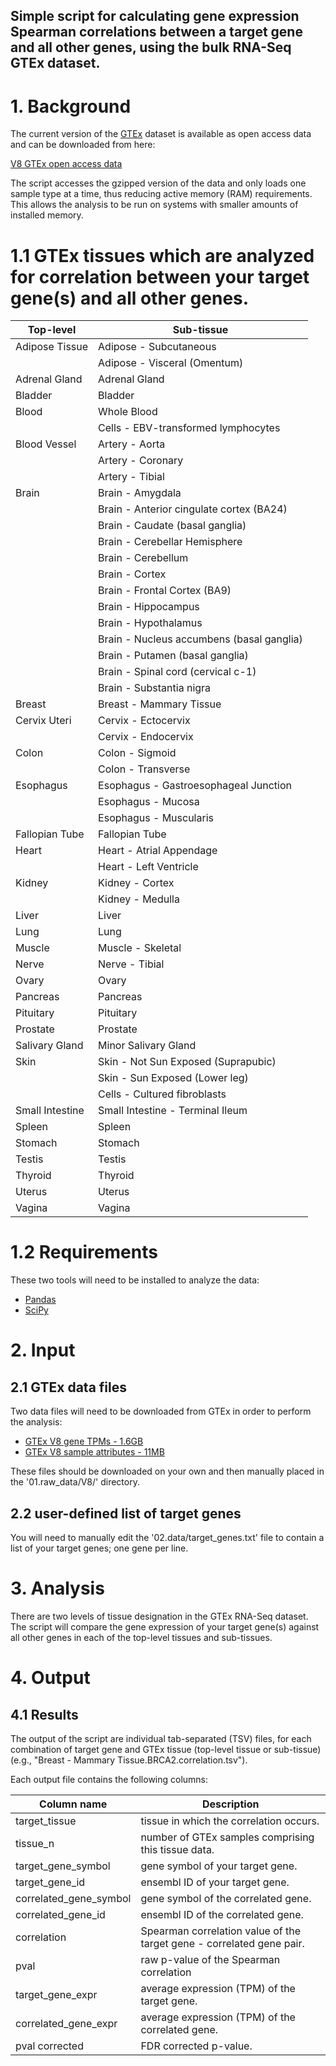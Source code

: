 

## Simple script for calculating gene expression Spearman correlations between a target gene and all other genes, using the bulk RNA-Seq GTEx dataset.


# 1. Background
The current version of the [GTEx](https://gtexportal.org/home/) dataset is available as open access data and can be downloaded from here:

[V8 GTEx open access data](https://gtexportal.org/home/datasets)

The script accesses the gzipped version of the data and only loads one sample type at a time, thus reducing active memory (RAM) requirements.  This allows the analysis to be run on systems with smaller amounts of installed memory.


# 1.1 GTEx tissues which are analyzed for correlation between your target gene(s) and all other genes.

| Top-level       | Sub-tissue                                |
| --------------- | ----------------------------------------- |
| Adipose Tissue  | Adipose - Subcutaneous                    |
|                 | Adipose - Visceral (Omentum)              |
| Adrenal Gland   | Adrenal Gland                             |
| Bladder         | Bladder                                   |
| Blood           | Whole Blood                               |
|                 | Cells - EBV-transformed lymphocytes       |
| Blood Vessel    | Artery - Aorta                            |
|                 | Artery - Coronary                         |
|                 | Artery - Tibial                           |
| Brain           | Brain - Amygdala                          |
|                 | Brain - Anterior cingulate cortex (BA24)  |
|                 | Brain - Caudate (basal ganglia)           |
|                 | Brain - Cerebellar Hemisphere             |
|                 | Brain - Cerebellum                        |
|                 | Brain - Cortex                            |
|                 | Brain - Frontal Cortex (BA9)              |
|                 | Brain - Hippocampus                       |
|                 | Brain - Hypothalamus                      |
|                 | Brain - Nucleus accumbens (basal ganglia) |
|                 | Brain - Putamen (basal ganglia)           |
|                 | Brain - Spinal cord (cervical c-1)        |
|                 | Brain - Substantia nigra                  |
| Breast          | Breast - Mammary Tissue                   |
| Cervix Uteri    | Cervix - Ectocervix                       |
|                 | Cervix - Endocervix                       |
| Colon           | Colon - Sigmoid                           |
|                 | Colon - Transverse                        |
| Esophagus       | Esophagus - Gastroesophageal Junction     |
|                 | Esophagus - Mucosa                        |
|                 | Esophagus - Muscularis                    |
| Fallopian Tube  | Fallopian Tube                            |
| Heart           | Heart - Atrial Appendage                  |
|                 | Heart - Left Ventricle                    |
| Kidney          | Kidney - Cortex                           |
|                 | Kidney - Medulla                          |
| Liver           | Liver                                     |
| Lung            | Lung                                      |
| Muscle          | Muscle - Skeletal                         |
| Nerve           | Nerve - Tibial                            |
| Ovary           | Ovary                                     |
| Pancreas        | Pancreas                                  |
| Pituitary       | Pituitary                                 |
| Prostate        | Prostate                                  |
| Salivary Gland  | Minor Salivary Gland                      |
| Skin            | Skin - Not Sun Exposed (Suprapubic)       |
|                 | Skin - Sun Exposed (Lower leg)            |
|                 | Cells - Cultured fibroblasts              |
| Small Intestine | Small Intestine - Terminal Ileum          |
| Spleen          | Spleen                                    |
| Stomach         | Stomach                                   |
| Testis          | Testis                                    |
| Thyroid         | Thyroid                                   |
| Uterus          | Uterus                                    |
| Vagina          | Vagina                                    |


# 1.2 Requirements

These two tools will need to be installed to analyze the data:

 - [Pandas](https://pandas.pydata.org/pandas-docs/stable/getting_started/install.html)
 - [SciPy](https://docs.scipy.org/doc/scipy/getting_started.html)


# 2. Input

## 2.1 GTEx data files
Two data files will need to be downloaded from GTEx in order to perform the analysis:

 - [GTEx V8 gene TPMs - 1.6GB](https://storage.googleapis.com/gtex_analysis_v8/rna_seq_data/GTEx_Analysis_2017-06-05_v8_RNASeQCv1.1.9_gene_tpm.gct.gz)
 - [GTEx V8 sample attributes - 11MB](https://storage.googleapis.com/gtex_analysis_v8/annotations/GTEx_Analysis_v8_Annotations_SampleAttributesDS.txt)

 These files should be downloaded on your own and then manually placed in the '01.raw_data/V8/' directory.

## 2.2 user-defined list of target genes
You will need to manually edit the '02.data/target_genes.txt' file to contain a list of your target genes; one gene per line.


# 3. Analysis

There are two levels of tissue designation in the GTEx RNA-Seq dataset.  The script will compare the gene expression of your target gene(s) against all other genes in each of the top-level tissues and sub-tissues.



# 4. Output
## 4.1 Results
The output of the script are individual tab-separated (TSV) files, for each combination of target gene and GTEx tissue (top-level tissue or sub-tissue) (e.g., "Breast - Mammary Tissue.BRCA2.correlation.tsv").

Each output file contains the following columns:

| Column name            | Description                                                           |
| ---------------------- | --------------------------------------------------------------------- |
| target_tissue          | tissue in which the correlation occurs.                               |
| tissue_n               | number of GTEx samples comprising this tissue data.                   |
| target_gene_symbol     | gene symbol of your target gene.                                      |
| target_gene_id         | ensembl ID of your target gene.                                       |
| correlated_gene_symbol | gene symbol of the correlated gene.                                   |
| correlated_gene_id     | ensembl ID of the correlated gene.                                    |
| correlation            | Spearman correlation value of the target gene - correlated gene pair. |
| pval                   | raw p-value of the Spearman correlation                               |
| target_gene_expr       | average expression (TPM) of the target gene.                          |
| correlated_gene_expr   | average expression (TPM) of the correlated gene.                      |
| pval corrected         | FDR corrected p-value.                                                |



